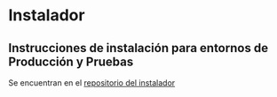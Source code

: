 # Instalador

## Instrucciones de instalación para entornos de Producción y Pruebas

Se encuentran en el [repositorio del instalador](https://github.com/consul/installer)
